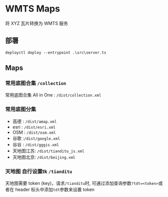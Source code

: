 # WMTS Maps

将 XYZ 瓦片转换为 WMTS 服务

## 部署

```
deployctl deploy --entrypoint .\src\server.ts
```

## Maps

### 常用底图合集 `/collection`

常用底图合集 All in One : `/dist/collection.xml`

### 常用底图分集

- 高德 : `/dist/amap.xml`
- esri : `/dist/esri.xml`
- OSM : `/dist/osm.xml`
- 谷歌 :`/dist/google.xml`
- 谷谷 : `/dist/gggis.xml`
- 天地图江苏: `/dist/tianditu_js.xml`
- 天地图北京: `/dist/beijing.xml`

### 天地图 自行设置tk `/tianditu`

天地图需要 token (key)，请求`/tianditu`时,
可通过添加查询参数`?tdt=<token>`或者在 header 标头中添加`tdt`参数来设置 token
